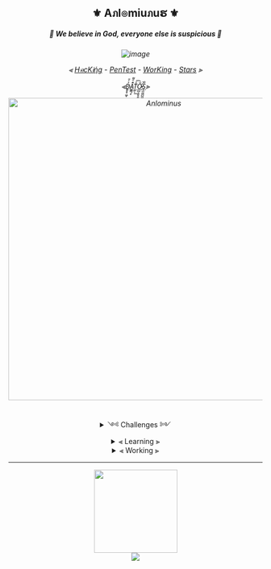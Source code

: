 <!-- <div align="center">

![image](https://user-images.githubusercontent.com/51442719/146544018-ce62fbbb-f481-422f-ba19-0ade2825cf57.png)

</div> -->

<h2 align="center">⚜️ Aภl๏miuภuຮ ⚜️</h2>

<h5 align="center">🔱 We believe in God, everyone else is suspicious 🔱</h5>

<h6 align="center">

![image](https://user-images.githubusercontent.com/51442719/146405826-5c91746b-142c-43a4-9c71-b04915b25fdf.png)

⫷ [HคcKᎥήg](https://github.com/Anlominus/HacKing) - [PenTest](https://github.com/Anlominus/PenTest) - [WorKing](https://github.com/Anlominus/WorKing) - [Stars](https://github.com/Anlominus?tab=stars) ⫸

 ⫷[D̷̨̥̥̥͖̞͐ͮ̄A̳̳̹̟̋ͣ͌ͅT̼̼̖̾͟͞Ơ̷̴̪̪̝͈̥͈̆̀̚S̢̼̼͖̺͖ͪ](https://github.com/Anlominus/Anlominus/blob/main/DATOS.md)⫸

<img width="600em" align="center" src="https://github-readme-streak-stats.herokuapp.com/?user=Anlominus&theme=dark" alt="Anlominus" />

</h6>

<details align="center">

 <summary>
༺ Challenges ༻ 
  </summary>
 
<h5> 

<a href="https://tryhackme.com/p/Anlominus">Try Hack Me</a> - <a href="https://scs.hacking-lab.com/events">Hacking Lab</a> - <a href="https://hackerone.com/anlominus?type=user">HackerOne</a> - <a href="https://www.ctfsecurinets.com/users/3839">ctfsecurinets</a> - <a href="https://www.root-me.org/%E2%80%AAAnlominus?inc=info&lang=en">root-me</a> - [LeetCode](https://leetcode.com/Anlominus/)
    
</h5>

</details>


<details align="center">

 <summary>
⫷ Learning ⫸
  </summary>
 <h5>

<a href="https://docs.microsoft.com/en-us/users/anlominus/">Microsoft Learn</a> 

 </h5>
</details>


<details align="center">

 <summary>
⫷ Working ⫸
  </summary>
 <h5>

  <p align="">CodePen: <a href="https://codepen.io/Anlominus">CodePen</a></p>
  <p align="">CodePen: <a href="https://cdpn.io/Anlominus/debug/eYGBGEa/yPAJjRVDXBoA">WebSite</p></a>
 
 </h5>
</details>

---
 
<p align="center"><a href="https://github.com/Anlominus">




<p align="center">

  <img height="165" src="https://github-readme-stats.vercel.app/api?username=Anlominus&show_icons=true&include_all_commits=true&theme=react&cache_seconds=3200&hide_border=true" /> 
 
 <br>

 <img src="https://github-readme-stats.vercel.app/api/top-langs/?username=Anlominus&layout=compact&theme=react&hide_border=true" />
  
</p>
